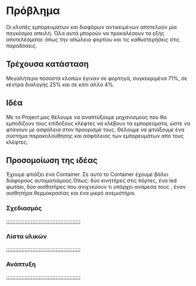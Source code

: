 # Πρόβλημα
Οι κλοπές εμπορευμάτων και διαφόρων αντικειμένων αποτελούν μία παγκόσμια απειλή. Όλα αυτά μπορούν να προκαλέσουν τα εξής αποτελέσματα: όπως την απώλεια φορτίου και τις καθυστερήσεις στις παραδόσεις.
## Τρέχουσα κατάσταση
Μεγαλήτερα ποσοστά κλοπών έγιναν σε φορτηγά, συγκεκριμένα 71%, σε κέντρα διαλογής 25% και σε κάτι άλλο 4%.
## Ιδέα
Με τo Project μας θέλουμε να αναπτύξουμε μηχανισμούς που θα εμποδίζουν τους επίδοξους κλέφτες να κλέβουν τα εμπορεύματα, ώστε να φτάνουν με ασφάλεια στον προορισμό τους.
Θέλουμε να φτιάξουμε ένα σύστημα παρακολούθησης και ασφάλειας των εμπορευμάτων από τους κλέφτες.
## Προσομοίωση της ιδέας
Έχουμε φτιάξει ένα Container. Σε αυτό το Container έχουμε βάλει διάφορους αυτοματισμούς.Όπως: δύο κινητήρες στις πόρτες, ένα led φωτάκι, δύο αισθητήρες που ανιχνεύουν τι υπάρχει ανάμεσα τους , έναν αισθητήρα θερμοκρασίας και ένα μικρό ανεμιστήρα.     
### Σχεδιασμός
;;;;;;;;;;;;;;;;;;;;;;;;;;;;;;;;;;;;;;;;;;;;;;;;
### Λίστα υλικών
;;;;;;;;;;;;;;;;;;;;;;;;;;;;;;;;;;;;;;;;;;;;;;;;
### Ανάπτυξη
;;;;;;;;;;;;;;;;;;;;;;;;;;;;;;;;;;;;;;;;;;;;;;;;
